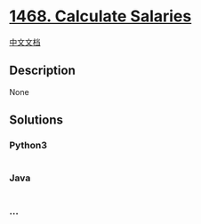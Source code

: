 # [1468. Calculate Salaries](https://leetcode.com/problems/calculate-salaries)

[中文文档](/solution/1400-1499/1468.Calculate%20Salaries/README.md)

## Description

None

## Solutions



<!-- tabs:start -->

### **Python3**


```python

```

### **Java**


```java

```

### **...**
```

```

<!-- tabs:end -->